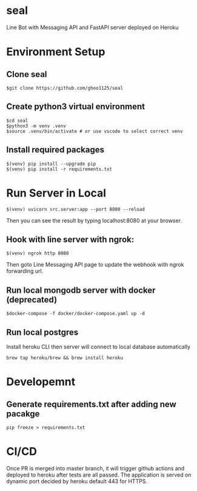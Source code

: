 # seal
Line Bot with Messaging API and FastAPI server deployed on Heroku

# Environment Setup

## Clone seal
```
$git clone https://github.com/ghoo1125/seal
```

## Create python3 virtual environment
```
$cd seal
$python3 -m venv .venv
$source .venv/bin/activate # or use vscode to select correct venv
```

## Install required packages
```
$(venv) pip install --upgrade pip
$(venv) pip install -r requirements.txt
```

# Run Server in Local
```
$(venv) uvicorn src.server:app --port 8080 --reload
```
Then you can see the result by typing localhost:8080 at your browser.

## Hook with line server with ngrok:
```
$(venv) ngrok http 8080
```
Then goto Line Messaging API page to update the webhook with ngrok forwarding url.

## Run local mongodb server with docker (deprecated)
```
$docker-compose -f docker/docker-compose.yaml up -d
```

## Run local postgres
Install heroku CLI then server will connect to local database automatically
```
brew tap heroku/brew && brew install heroku
```

# Developemnt

## Generate requirements.txt after adding new pacakge
```
pip freeze > requirements.txt
```

# CI/CD

Once PR is merged into master branch, it will trigger github actions and deployed to heroku after tests are all passed. The application is served on dynamic port decided by heroku default 443 for HTTPS.
